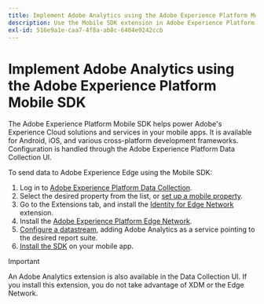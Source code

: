 ```yaml
---
title: Implement Adobe Analytics using the Adobe Experience Platform Mobile SDK
description: Use the Mobile SDK extension in Adobe Experience Platform Data Collection to send data to Adobe Analytics.
exl-id: 516e9a1e-caa7-4f8a-ab8c-6404e9242ccb
---
```

# Implement Adobe Analytics using the Adobe Experience Platform Mobile SDK

The Adobe Experience Platform Mobile SDK helps power Adobe's Experience Cloud solutions and services in your mobile apps. It is available for Android, iOS, and various cross-platform development frameworks. Configuration is handled through the Adobe Experience Platform Data Collection UI.

To send data to Adobe Experience Edge using the Mobile SDK:

1. Log in to [Adobe Experience Platform Data Collection](https://experience.adobe.com/data-collection).
2. Select the desired property from the list, or [set up a mobile property](https://aep-sdks.gitbook.io/docs/getting-started/create-a-mobile-property).
3. Go to the Extensions tab, and install the [Identity for Edge Network](https://aep-sdks.gitbook.io/docs/foundation-extensions/identity-for-edge-network) extension.
4. Install the [Adobe Experience Platform Edge Network](https://aep-sdks.gitbook.io/docs/foundation-extensions/experience-platform-extension).
5. [Configure a datastream](https://aep-sdks.gitbook.io/docs/getting-started/configure-datastreams), adding Adobe Analytics as a service pointing to the desired report suite.
6. [Install the SDK](https://aep-sdks.gitbook.io/docs/getting-started/get-the-sdk) on your mobile app.

>[!IMPORTANT]
>
>An Adobe Analytics extension is also available in the Data Collection UI. If you install this extension, you do not take advantage of XDM or the Edge Network.
